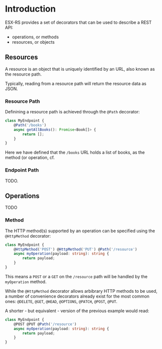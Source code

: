 # Introduction

ESX-RS provides a set of decorators that can be used to describe a REST API:

- operations, or methods
- resources, or objects

## Resources

A resource is an object that is uniquely identified by an URL, also known as the resource path.

Typically, reading from a resource path will return the resource data as JSON.

### Resource Path

Definining a resource path is achieved through the `@Path` decorator:

```typescript
class MyEndpoint {
    @Path('/books')
    async getAllBooks(): Promise<Book[]> {
        return [];
    }
}
```

Here we have defined that the `/books` URL holds a list of books, as the method (or operation, cf.

### Endpoint Path

TODO.

## Operations

TODO

### Method

The HTTP method(s) supported by an operation can be specified using the `@HttpMethod` decorator:

```typescript
class MyEndpoint {
    @HttpMethod('POST') @HttpMethod('PUT') @Path('/resource')
    async myOperation(payload: string): string {
        return payload;
    }
}
```

This means a `POST` or a `GET` on the `/resource` path will be handled by the `myOperation` method.

While the `@HttpMethod` decorator allows arbibrary HTTP methods to be used, a number of convenience decorators already exist for the most common ones: `@DELETE`, `@GET`, `@HEAD`, `@OPTIONS`, `@PATCH`, `@POST`, `@PUT`.

A shorter - but equivalent - version of the previous example would read:

```typescript
class MyEndpoint {
    @POST @PUT @Path('/resource')
    async myOperation(payload: string): string {
        return payload;
    }
}
```
